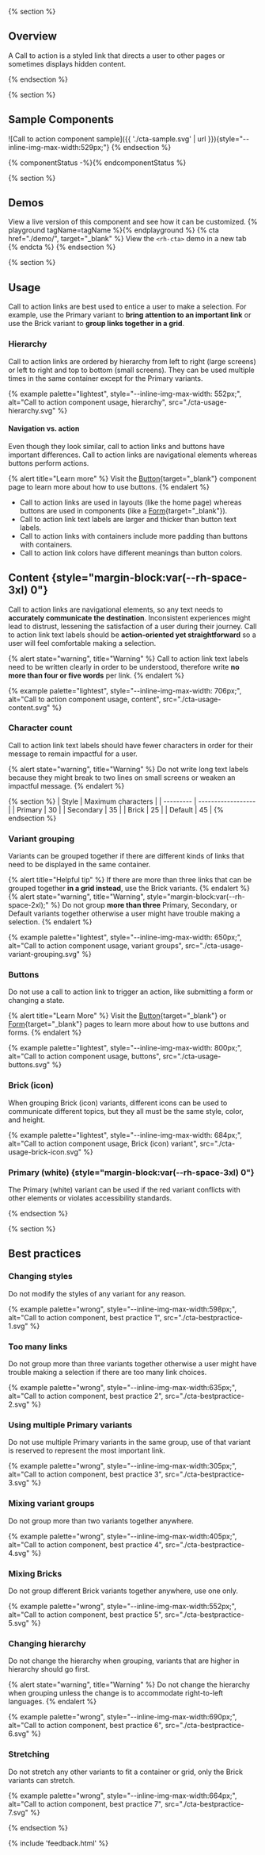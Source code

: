 {% section %}
## Overview

A Call to action is a styled link that directs a user to other pages or 
sometimes displays hidden content.

{% endsection %}

{% section %}
## Sample Components
![Call to action component sample]({{ './cta-sample.svg' | url }}){style="--inline-img-max-width:529px;"}
{% endsection %}

{% componentStatus -%}{% endcomponentStatus %}

{% section %}
  ## Demos
  View a live version of this component and see how it can be customized.
  {% playground tagName=tagName %}{% endplayground %}
  {% cta href="./demo/", target="_blank" %}
    View the `<rh-cta>` demo in a new tab
  {% endcta %}
{% endsection %}

{% section %}
## Usage

Call to action links are best used to entice a user to make a selection. For 
example, use the Primary variant to **bring attention to an important link** or 
use the Brick variant to **group links together in a grid**.

### Hierarchy

Call to action links are ordered by hierarchy from left to right (large screens) 
or left to right and top to bottom (small screens). They can be used multiple 
times in the same container except for the Primary variants.

{% example palette="lightest",
           style="--inline-img-max-width: 552px;",
           alt="Call to action component usage, hierarchy",
           src="./cta-usage-hierarchy.svg" %}

#### Navigation vs. action

Even though they look similar, call to action links and buttons have important 
differences. Call to action links are navigational elements whereas buttons 
perform actions.

{% alert title="Learn more" %}
  Visit the [Button](https://ux.redhat.com/components/button/){target="_blank"} 
  component page to learn more about how to use buttons.
{% endalert %}


- Call to action links are used in layouts (like the home page) whereas buttons 
  are used in components (like a 
  [Form](https://ux.redhat.com/components/form/){target="_blank"}).
- Call to action link text labels are larger and thicker than button text 
  labels.
- Call to action links with containers include more padding than buttons with 
  containers.
- Call to action link colors have different meanings than button colors.


## Content {style="margin-block:var(--rh-space-3xl) 0"}

Call to action links are navigational elements, so any text needs to 
**accurately communicate the destination**. Inconsistent experiences might lead 
to distrust, lessening the satisfaction of a user during their journey. Call to 
action link text labels should be **action-oriented yet straightforward** so a 
user will feel comfortable making a selection.

{% alert state="warning", title="Warning" %}
  Call to action link text labels need to be written clearly in order to be 
  understood, therefore write **no more than four or five words** per link.
{% endalert %}

{% example palette="lightest",
           style="--inline-img-max-width: 706px;",
           alt="Call to action component usage, content",
           src="./cta-usage-content.svg" %}

### Character count

Call to action link text labels should have fewer characters in order for their 
message to remain impactful for a user.

{% alert state="warning", title="Warning" %}
  Do not write long text labels because they might break to two lines on small 
  screens or weaken an impactful message.
{% endalert %}

{% section %}
| Style     | Maximum characters |
| --------- | ------------------ |
| Primary   | 30                 |
| Secondary | 35                 |
| Brick     | 25                 |
| Default   | 45                 |
{% endsection %}

### Variant grouping

Variants can be grouped together if there are different kinds of links that need 
to be displayed in the same container.

{% alert title="Helpful tip" %}
  If there are more than three links that can be grouped together **in a grid 
  instead**, use the Brick variants.
{% endalert %}
{% alert state="warning",
          title="Warning",
          style="margin-block:var(--rh-space-2xl);" %}
  Do not group **more than three** Primary, Secondary, or Default variants 
  together otherwise a user might have trouble making a selection.
{% endalert %}

{% example palette="lightest",
           style="--inline-img-max-width: 650px;",
           alt="Call to action component usage, variant groups",
           src="./cta-usage-variant-grouping.svg" %}

### Buttons

Do not use a call to action link to trigger an action, like submitting a form or changing a state.

{% alert title="Learn More" %}
  Visit the [Button](https://ux.redhat.com/components/button/){target="_blank"}
  or [Form](https://ux.redhat.com/components/form/){target="_blank"} pages to 
  learn more about how to use buttons and forms.
{% endalert %}

{% example palette="lightest",
           style="--inline-img-max-width: 800px;",
           alt="Call to action component usage, buttons",
           src="./cta-usage-buttons.svg" %}

### Brick (icon)

When grouping Brick (icon) variants, different icons can be used to communicate 
different topics, but they all must be the same style, color, and height.

{% example palette="lightest",
           style="--inline-img-max-width: 684px;",
           alt="Call to action component usage, Brick (icon) variant",
           src="./cta-usage-brick-icon.svg" %}

### Primary (white) {style="margin-block:var(--rh-space-3xl) 0"}

The Primary (white) variant can be used if the red variant conflicts with other 
elements or violates accessibility standards.

{% endsection %}


{% section %}
## Best practices

### Changing styles

Do not modify the styles of any variant for any reason.

{% example palette="wrong",
           style="--inline-img-max-width:598px;",
           alt="Call to action component, best practice 1",
           src="./cta-bestpractice-1.svg" %}

### Too many links

Do not group more than three variants together otherwise a user might have trouble making a selection if there are too many link choices.

{% example palette="wrong",
           style="--inline-img-max-width:635px;",
           alt="Call to action component, best practice 2",
           src="./cta-bestpractice-2.svg" %}

### Using multiple Primary variants

Do not use multiple Primary variants in the same group, use of that variant is reserved to represent the most important link.

{% example palette="wrong",
           style="--inline-img-max-width:305px;",
           alt="Call to action component, best practice 3",
           src="./cta-bestpractice-3.svg" %}

### Mixing variant groups

Do not group more than two variants together anywhere.

{% example palette="wrong",
           style="--inline-img-max-width:405px;",
           alt="Call to action component, best practice 4",
           src="./cta-bestpractice-4.svg" %}

### Mixing Bricks

Do not group different Brick variants together anywhere, use one only.

{% example palette="wrong",
           style="--inline-img-max-width:552px;",
           alt="Call to action component, best practice 5",
           src="./cta-bestpractice-5.svg" %}

### Changing hierarchy

Do not change the hierarchy when grouping, variants that are higher in hierarchy should go first.

{% alert state="warning", title="Warning" %}
  Do not change the hierarchy when grouping unless the change is to accommodate 
  right-to-left languages.
{% endalert %}

{% example palette="wrong",
           style="--inline-img-max-width:690px;",
           alt="Call to action component, best practice 6",
           src="./cta-bestpractice-6.svg" %}

### Stretching

Do not stretch any other variants to fit a container or grid, only the Brick variants can stretch.

{% example palette="wrong",
           style="--inline-img-max-width:664px;",
           alt="Call to action component, best practice 7",
           src="./cta-bestpractice-7.svg" %}

{% endsection %}

{% include 'feedback.html' %}
